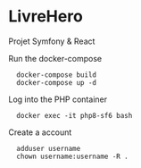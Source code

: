 # LivreHero
Projet Symfony & React

Run the docker-compose

```
  docker-compose build
  docker-compose up -d
```

Log into the PHP container

```
  docker exec -it php8-sf6 bash
```

Create a account

```
  adduser username
  chown username:username -R .
```

